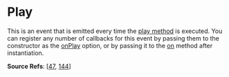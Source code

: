 # Play

This is an event that is emitted every time the [play method](https://github.com/revolverjs/revolverjs/edit/master/docs/revolver.methods.play.md) is executed. You can register any number of callbacks for this event by passing them to the constructor as the [onPlay](https://github.com/revolverjs/revolverjs/blob/master/docs/revolver.options.onplay.md) option, or by passing it to the [on](https://github.com/revolverjs/revolverjs/edit/master/docs/revolver.methods.on.md) method after instantiation.

**Source Refs**: [[47](https://github.com/revolverjs/revolverjs/blob/master/coffee/revolver.coffee#L47), [144](https://github.com/revolverjs/revolverjs/blob/master/coffee/revolver.coffee#L144)]
